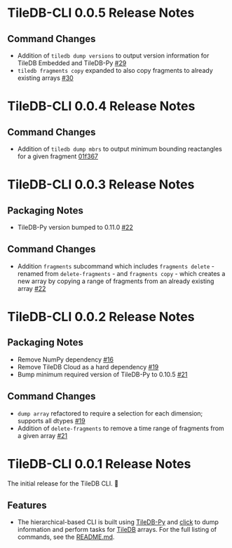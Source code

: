# TileDB-CLI 0.0.5 Release Notes

## Command Changes
* Addition of `tiledb dump versions` to output version information for TileDB Embedded and TileDB-Py [#29](https://github.com/TileDB-Inc/TileDB-CLI/pull/29)
* `tiledb fragments copy` expanded to also copy fragments to already existing arrays [#30](https://github.com/TileDB-Inc/TileDB-CLI/pull/30)

# TileDB-CLI 0.0.4 Release Notes

## Command Changes
* Addition of `tiledb dump mbrs` to output minimum bounding reactangles for a given fragment [01f367](https://github.com/TileDB-Inc/TileDB-CLI/commit/01f3675daa8dcc8124e02c332d18bd1d8e589da6)

# TileDB-CLI 0.0.3 Release Notes

## Packaging Notes
* TileDB-Py version bumped to 0.11.0 [#22](https://github.com/TileDB-Inc/TileDB-CLI/pull/22)

## Command Changes
* Addition `fragments` subcommand which includes `fragments delete` - renamed from `delete-fragments` - and `fragments copy` - which creates a new array by copying a range of fragments from an already existing array [#22](https://github.com/TileDB-Inc/TileDB-CLI/pull/22)

# TileDB-CLI 0.0.2 Release Notes

## Packaging Notes
* Remove NumPy dependency [#16](https://github.com/TileDB-Inc/TileDB-CLI/pull/16)
* Remove TileDB Cloud as a hard dependency [#19](https://github.com/TileDB-Inc/TileDB-CLI/pull/19)
* Bump minimum required version of TileDB-Py to 0.10.5 [#21](https://github.com/TileDB-Inc/TileDB-CLI/pull/21)

## Command Changes
* `dump array` refactored to require a selection for each dimension; supports all dtypes [#19](https://github.com/TileDB-Inc/TileDB-CLI/pull/19)
* Addition of `delete-fragments` to remove a time range of fragments from a given array [#21](https://github.com/TileDB-Inc/TileDB-CLI/pull/21)

# TileDB-CLI 0.0.1 Release Notes

The initial release for the TileDB CLI. 🥳

## Features
* The hierarchical-based CLI is built using [TileDB-Py](https://github.com/TileDB-Inc/TileDB-Py) and [click](https://click.palletsprojects.com/en/8.0.x/) to dump information and perform tasks for [TileDB](https://github.com/TileDB-Inc/TileDB) arrays. For the full listing of commands, see the [README.md](README.md).

